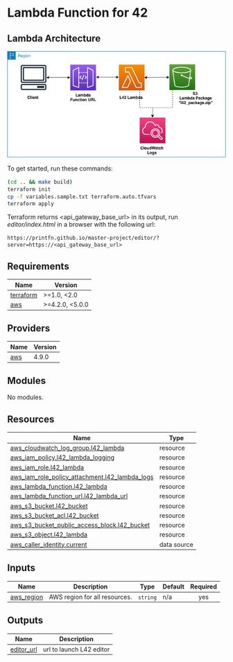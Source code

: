 # Lambda Function for 42

## Lambda Architecture

![lambda](../docs/lambda.drawio.png)

To get started, run these commands:

```bash
(cd .. && make build)
terraform init
cp -f variables.sample.txt terraform.auto.tfvars
terraform apply
```

Terraform returns <api_gateway_base_url> in its output,
run *editor/index.html* in a browser with the following url:

```text
https://printfn.github.io/master-project/editor/?server=https://<api_gateway_base_url>
```

<!-- BEGIN_TF_DOCS -->
## Requirements

| Name | Version |
|------|---------|
| <a name="requirement_terraform"></a> [terraform](#requirement\_terraform) | >=1.0, <2.0 |
| <a name="requirement_aws"></a> [aws](#requirement\_aws) | >=4.2.0, <5.0.0 |

## Providers

| Name | Version |
|------|---------|
| <a name="provider_aws"></a> [aws](#provider\_aws) | 4.9.0 |

## Modules

No modules.

## Resources

| Name | Type |
|------|------|
| [aws_cloudwatch_log_group.l42_lambda](https://registry.terraform.io/providers/hashicorp/aws/latest/docs/resources/cloudwatch_log_group) | resource |
| [aws_iam_policy.l42_lambda_logging](https://registry.terraform.io/providers/hashicorp/aws/latest/docs/resources/iam_policy) | resource |
| [aws_iam_role.l42_lambda](https://registry.terraform.io/providers/hashicorp/aws/latest/docs/resources/iam_role) | resource |
| [aws_iam_role_policy_attachment.l42_lambda_logs](https://registry.terraform.io/providers/hashicorp/aws/latest/docs/resources/iam_role_policy_attachment) | resource |
| [aws_lambda_function.l42_lambda](https://registry.terraform.io/providers/hashicorp/aws/latest/docs/resources/lambda_function) | resource |
| [aws_lambda_function_url.l42_lambda_url](https://registry.terraform.io/providers/hashicorp/aws/latest/docs/resources/lambda_function_url) | resource |
| [aws_s3_bucket.l42_bucket](https://registry.terraform.io/providers/hashicorp/aws/latest/docs/resources/s3_bucket) | resource |
| [aws_s3_bucket_acl.l42_bucket](https://registry.terraform.io/providers/hashicorp/aws/latest/docs/resources/s3_bucket_acl) | resource |
| [aws_s3_bucket_public_access_block.l42_bucket](https://registry.terraform.io/providers/hashicorp/aws/latest/docs/resources/s3_bucket_public_access_block) | resource |
| [aws_s3_object.l42_lambda](https://registry.terraform.io/providers/hashicorp/aws/latest/docs/resources/s3_object) | resource |
| [aws_caller_identity.current](https://registry.terraform.io/providers/hashicorp/aws/latest/docs/data-sources/caller_identity) | data source |

## Inputs

| Name | Description | Type | Default | Required |
|------|-------------|------|---------|:--------:|
| <a name="input_aws_region"></a> [aws\_region](#input\_aws\_region) | AWS region for all resources. | `string` | n/a | yes |

## Outputs

| Name | Description |
|------|-------------|
| <a name="output_editor_url"></a> [editor\_url](#output\_editor\_url) | url to launch L42 editor |
<!-- END_TF_DOCS -->